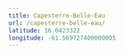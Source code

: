 ```yaml
---
title: Capesterre-Belle-Eau
url: /capesterre-belle-eau/
latitude: 16.0423322
longitude: -61.569727400000005
---
```

